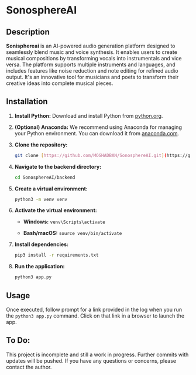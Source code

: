 
# SonosphereAI

## Description
**Sonisphereai** is an AI-powered audio generation platform designed to seamlessly blend music and voice synthesis. It enables users to create musical compositions by transforming vocals into instrumentals and vice versa. The platform supports multiple instruments and languages, and includes features like noise reduction and note editing for refined audio output. It's an innovative tool for musicians and poets to transform their creative ideas into complete musical pieces.

## Installation

1. **Install Python:** Download and install Python from [python.org](https://www.python.org/downloads/).

2. **(Optional) Anaconda:** We recommend using Anaconda for managing your Python environment. You can download it from [anaconda.com](https://www.anaconda.com/products/distribution).

3. **Clone the repository:**
   ```bash
   git clone [https://github.com/MOGHADBAN/SonosphereAI.git](https://github.com/MOGHADBAN/SonosphereAI.git)```
4.  **Navigate to the backend directory:**
    
    ```bash
    cd SonosphereAI/backend
    ```
    
5.  **Create a virtual environment:**
    
    ```bash
    python3 -m venv venv
    ```
    
6.  **Activate the virtual environment:**
    
    -   **Windows:** `venv\Scripts\activate`
        
    -   **Bash/macOS:** `source venv/bin/activate`
        
7.  **Install dependencies:**
    ```bash
    pip3 install -r requirements.txt
    ```
    
8.  **Run the application:**
    ```bash
    python3 app.py
    ```
  
    

## Usage
Once executed, follow prompt for a link provided in the log when you run the ```python3 app.py``` command. Click on that link in a browser to launch the app.

## To Do:

This project is incomplete and still a work in progress. Further commits with updates will be pushed. If you have any questions or concerns, please contact the author.
